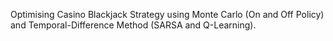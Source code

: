 Optimising Casino Blackjack Strategy using Monte Carlo (On and Off Policy) and Temporal-Difference Method (SARSA and Q-Learning). 
